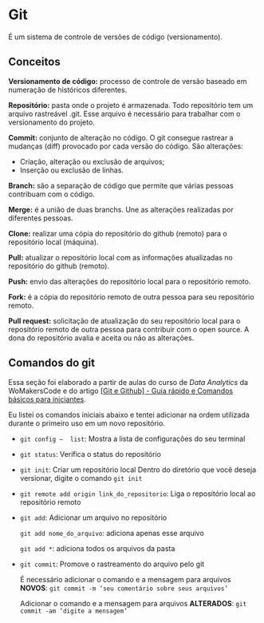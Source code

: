 # Git
É um sistema de controle de versões de código (versionamento).



## Conceitos

**Versionamento de código:** processo de controle de versão baseado em numeração de históricos diferentes.

**Repositório:** pasta onde o projeto é armazenada. Todo repositório tem um arquivo rastreável .git. Esse arquivo é necessário para trabalhar com o versionamento do projeto. 

**Commit:** conjunto de alteração no código. O git consegue rastrear a mudanças (diff) provocado por cada versão do código. São alterações: 

- Criação, alteração ou exclusão de arquivos;
- Inserção ou exclusão de linhas.

**Branch:**  são a separação de código que permite que várias pessoas contribuam com o código. 

**Merge:**  é a união de duas branchs. Une as alterações realizadas por diferentes pessoas.

**Clone:** realizar uma cópia do repositório do github (remoto) para o repositório local (máquina).

**Pull:** atualizar o repositório local com as informações atualizadas no repositório do github (remoto).

**Push:** envio das alterações do repositório local para o repositório remoto.

**Fork:** é a cópia do repositório remoto de outra pessoa para seu repositório remoto. 

**Pull request:** solicitação de atualização do seu repositório local para o repositório remoto de outra pessoa para contribuir com o open source. A dona do repositório avalia e aceita ou não as alterações.

## Comandos do git
Essa seção foi elaborado a partir de aulas do curso de *Data Analytics* da WoMakersCode e do artigo [[Git e Github] - Guia rápido e Comandos básicos para iniciantes](https://dev.to/womakerscode/git-e-github-guia-rapido-e-comandos-basicos-para-iniciantes-4ile). 

Eu listei os comandos iniciais abaixo e tentei adicionar na ordem utilizada durante o primeiro uso em um novo repositório.

- `git config —  list`: Mostra a lista de configurações do seu terminal

- `git status`: Verifica o status do repositório
    
- `git init`: Criar um repositório local Dentro do diretório que você deseja versionar, digite o comando `git init`
    
- `git remote add origin link_do_repositorio`: Liga o repositório local ao repositório remoto

- `git add`: Adicionar um arquivo no repositório
    
    `git add nome_do_arquivo`: adiciona apenas esse arquivo
    
    `git add *`: adiciona todos os arquivos da pasta

- `git commit`: Promove o rastreamento do arquivo  pelo git
    
    É necessário adicionar o comando e a mensagem para arquivos **NOVOS**: `git commit -m ‘seu comentário sobre seus arquivos’`
    
    Adicionar o comando e a mensagem para arquivos **ALTERADOS**: `git commit -am ‘digite a mensagem’`